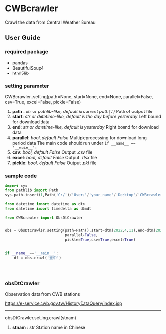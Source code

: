 # CWBcrawler

Crawl the data from Central Weather Bureau 

## User Guide

### required package

* pandas
* BeautifulSoup4
* html5lib

### setting parameter

CWBcrawler.<module>.setting(path=None, start=None, end=None, parallel=False,
csv=True, excel=False, pickle=False)

1. **path** : *str or pathlib-like, default is current path('.')*
       Path of output file
2. **start**: *str or datetime-like, default is the day before yesterday*
       Left bound for download data
3. **end**: *str or datetime-like, default is yesterday*
       Right bound for download data
4. **parallel**: *bool, default False*
       Multipleprocessing for download long period data
       The main code should run under  `if __name__ == '__main__':`
5. **csv**: *bool, default False*
       Output *.csv* file
6. **excel**: *bool, default False*
       Output *.xlsx* file
7. **pickle**: *bool, default False*
       Output *.pkl* file

### sample code

```python
import sys
from pathlib import Path
sys.path.insert(1,Path('C:/')/'Users'/'your_name'/'Desktop'/'CWBcrawler')

from datetime import datetime as dtm
from datetime import timedelta as dtmdt

from CWBcrawler import ObsDtCrawler


obs = ObsDtCrawler.setting(path=Path(),start=dtm(2022,4,11),end=dtm(2022,4,13),
                           parallel=False,
						   pickle=True,csv=True,excel=True)


if __name__=='__main__':
	df = obs.crawl('臺中')





```



### obsDtCrawler

Observation data from CWB stations

https://e-service.cwb.gov.tw/HistoryDataQuery/index.jsp

---

obsDtCrawler.setting.crawl(stnam)

1. **stnam** : *str*
       Station name in Chinese




